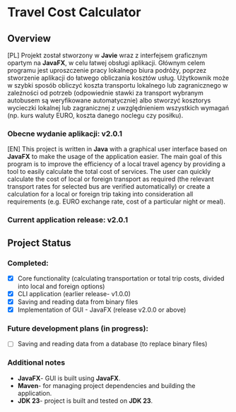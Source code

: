 # Travel Cost Calculator
## Overview
[PL]
Projekt został stworzony w **Javie** wraz z interfejsem graficznym opartym na **JavaFX**, w celu łatwej obsługi aplikacji. Głównym celem programu jest uproszczenie pracy lokalnego biura podróży, poprzez stworzenie aplikacji do łatwego obliczania kosztów usług. Użytkownik może w szybki sposób obliczyć koszta transportu lokalnego lub zagranicznego w zależności od potrzeb (odpowiednie stawki za transport wybranym autobusem są weryfikowane automatycznie) albo stworzyć kosztorys wycieczki lokalnej lub zagranicznej z uwzględnieniem wszystkich wymagań (np. kurs waluty EURO, koszta danego noclegu czy posiłku). 
### Obecne wydanie aplikacji: **v2.0.1**

[EN]
This project is written in **Java** with a graphical user interface based on **JavaFX** to make the usage of the application easier. The main goal of this program is to improve the efficiency of a local travel agency by providing a tool to easily calculate the total cost of services. The user can quickly calculate the cost of local or foreign transport as required (the relevant transport rates for selected bus are verified automatically) or create a calculation for a local or foreign trip taking into consideration all requirements (e.g. EURO exchange rate, cost of a particular night or meal). 
### Current application release: **v2.0.1**

## Project Status

### Completed:
- [x] Core functionality (calculating transportation or total trip costs, divided into local and foreign options)
- [x] CLI application (earlier release- v1.0.0)
- [x] Saving and reading data from binary files
- [x] Implementation of GUI - JavaFX (release v2.0.0 or above)

### Future development plans (in progress):
- [ ] Saving and reading data from a database (to replace binary files)

### Additional notes
- **JavaFX**- GUI is built using **JavaFX**.
- **Maven**- for managing project dependencies and building the application.
- **JDK 23**- project is built and tested on **JDK 23**.  
